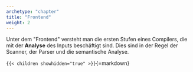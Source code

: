 ```yaml
---
archetype: "chapter"
title: "Frontend"
weight: 2
---
```



Unter dem "Frontend" versteht man die ersten Stufen eines Compilers,
die mit der **Analyse** des Inputs beschäftigt sind. Dies sind in der
Regel der Scanner, der Parser und die semantische Analyse.


`{{< children showhidden="true" >}}`{=markdown}
